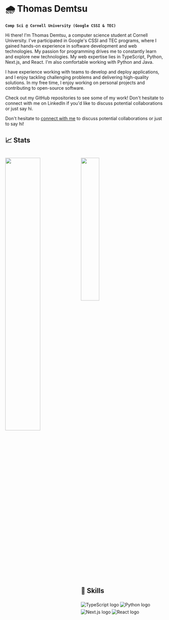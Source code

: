 # 🌧️ Thomas Demtsu

**`Comp Sci @ Cornell University (Google CSSI & TEC)`**

Hi there! I'm Thomas Demtsu, a computer science student at Cornell University. I've participated in Google's CSSI and TEC programs, where I gained hands-on experience in software development and web technologies. My passion for programming drives me to constantly learn and explore new technologies.
My web expertise lies in TypeScript, Python, Next.js, and React. I'm also comfortable working with Python and Java.

I have experience working with teams to develop and deploy applications, and I enjoy tackling challenging problems and delivering high-quality solutions.
In my free time, I enjoy working on personal projects and contributing to open-source software. 

Check out my GitHub repositories to see some of my work! Don't hesitate to connect with me on LinkedIn if you'd like to discuss potential collaborations or just say hi. 

Don't hesitate to [connect with me](https://www.linkedin.com/in/thomas-demtsu/) to discuss potential collaborations or just to say hi!
## 📈 Stats
<br clear="left"/>
<div>
  <img align='left' width = "47%" src= "https://github-readme-stats.vercel.app/api?username=tdemtsu&hide=contribs,prs"/>
  <img align='middle' width = "34%" src= "https://github-readme-stats.vercel.app/api/top-langs/?username=tdemtsu&layout=compact"/>
</div>


## 🚀 Skills
<div>
  <img align='middle'  src="https://img.shields.io/badge/typescript-%23007ACC.svg?style=for-the-badge&logo=typescript&logoColor=white" alt="TypeScript logo">
  <img align='middle'  src="https://img.shields.io/badge/python-3670A0?style=for-the-badge&logo=python&logoColor=ffdd54" alt="Python logo">
  <img align='middle'  src="https://img.shields.io/badge/Next-black?style=for-the-badge&logo=next.js&logoColor=white" alt="Next.js logo">
  <img align='middle'  src="https://img.shields.io/badge/react-%2320232a.svg?style=for-the-badge&logo=react&logoColor=%2361DAFB" alt="React logo">
</div>


